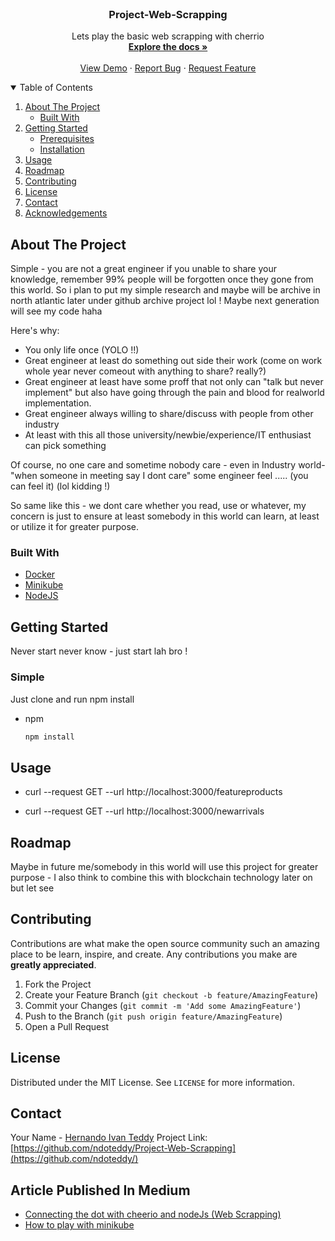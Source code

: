 
<!-- PROJECT LOGO -->
<br />
<p align="center">

  <h3 align="center">Project-Web-Scrapping</h3>

  <p align="center">
    Lets play the basic web scrapping with cherrio
    <br />
    <a href="https://github.com/ndoteddy/Project-Web-Scrapping/blob/main/readme.md"><strong>Explore the docs »</strong></a>
    <br />
    <br />
    <a href="https://github.com/ndoteddy/Project-Web-Scrapping/blob/main/readme.md">View Demo</a>
    ·
    <a href="https://github.com/ndoteddy/Project-Web-Scrapping/issues">Report Bug</a>
    ·
    <a href="https://github.com/ndoteddy/Project-Web-Scrapping/issues">Request Feature</a>
  </p>
</p>



<!-- TABLE OF CONTENTS -->
<details open="open">
  <summary>Table of Contents</summary>
  <ol>
    <li>
      <a href="#about-the-project">About The Project</a>
      <ul>
        <li><a href="#built-with">Built With</a></li>
      </ul>
    </li>
    <li>
      <a href="#getting-started">Getting Started</a>
      <ul>
        <li><a href="#prerequisites">Prerequisites</a></li>
        <li><a href="#installation">Installation</a></li>
      </ul>
    </li>
    <li><a href="#usage">Usage</a></li>
    <li><a href="#roadmap">Roadmap</a></li>
    <li><a href="#contributing">Contributing</a></li>
    <li><a href="#license">License</a></li>
    <li><a href="#contact">Contact</a></li>
    <li><a href="#acknowledgements">Acknowledgements</a></li>
  </ol>
</details>



<!-- ABOUT THE PROJECT -->
## About The Project


Simple - you are not a great engineer if you unable to share your knowledge, remember 99% people will be forgotten once they gone from this world. So i plan to put my simple research and maybe will be archive in north atlantic later under github archive project lol ! Maybe next generation will see my code haha


Here's why:
* You only life once  (YOLO !!)
* Great engineer at least do something out side their work (come on work whole year never comeout with anything to share? really?)
* Great engineer at least have some proff that not only can "talk but never implement" but also have going through the pain and blood for realworld implementation.
* Great engineer always willing to share/discuss with people from other industry
* At least with this all those university/newbie/experience/IT enthusiast can pick something 



Of course, no one care and sometime nobody care - even in Industry world- "when someone in meeting say I dont care" some engineer feel ..... (you can feel it) (lol kidding !)

So same like this - we dont care whether you read, use or whatever, my concern is just to ensure at least somebody in this world
can learn, at least or utilize it for greater purpose.


### Built With

* [Docker](https://www.docker.com/)
* [Minikube](https://minikube.sigs.k8s.io/docs/start/)
* [NodeJS](https://nodejs.org/en/download/package-manager/)

<!-- GETTING STARTED -->
## Getting Started

Never start never know - just start lah bro !

### Simple

Just clone and run npm install
* npm
  ```sh
  npm install
  ```




<!-- USAGE EXAMPLES -->
## Usage

* curl --request GET
  --url http://localhost:3000/featureproducts

* curl --request GET
  --url http://localhost:3000/newarrivals

<!-- ROADMAP -->
## Roadmap

Maybe in future me/somebody in this world will use this project for greater purpose - 
I also think to combine this with blockchain technology later on but let see

<!-- CONTRIBUTING -->
## Contributing

Contributions are what make the open source community such an amazing place to be learn, inspire, and create. Any contributions you make are **greatly appreciated**.

1. Fork the Project
2. Create your Feature Branch (`git checkout -b feature/AmazingFeature`)
3. Commit your Changes (`git commit -m 'Add some AmazingFeature'`)
4. Push to the Branch (`git push origin feature/AmazingFeature`)
5. Open a Pull Request



<!-- LICENSE -->
## License
Distributed under the MIT License. See `LICENSE` for more information.



<!-- CONTACT -->
## Contact
Your Name - [Hernando Ivan Teddy](https://www.linkedin.com/in/hernandoivanteddy/) 
Project Link: [https://github.com/ndoteddy/Project-Web-Scrapping](https://github.com/ndoteddy/)



<!-- ACKNOWLEDGEMENTS -->
## Article Published In Medium
* [Connecting the dot with cheerio and nodeJs (Web Scrapping)](https://medium.com/scriptkiddiez/connecting-the-dot-with-cherrio-web-scrapping-f8f915f8a359?source=your_stories_page-------------------------------------)
* [How to play with minikube](https://medium.com/scriptkiddiez/how-to-play-with-minikube-3491dbac30f)



